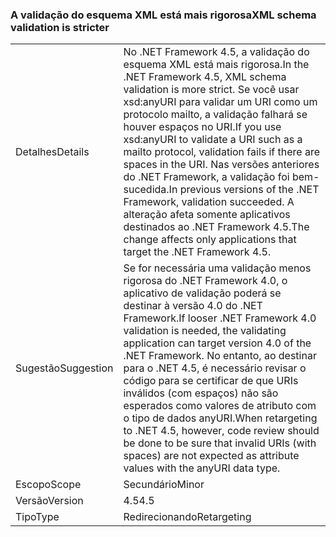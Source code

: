 ### <a name="xml-schema-validation-is-stricter"></a><span data-ttu-id="a326a-101">A validação do esquema XML está mais rigorosa</span><span class="sxs-lookup"><span data-stu-id="a326a-101">XML schema validation is stricter</span></span>

|   |   |
|---|---|
|<span data-ttu-id="a326a-102">Detalhes</span><span class="sxs-lookup"><span data-stu-id="a326a-102">Details</span></span>|<span data-ttu-id="a326a-103">No .NET Framework 4.5, a validação do esquema XML está mais rigorosa.</span><span class="sxs-lookup"><span data-stu-id="a326a-103">In the .NET Framework 4.5, XML schema validation is more strict.</span></span> <span data-ttu-id="a326a-104">Se você usar xsd:anyURI para validar um URI como um protocolo mailto, a validação falhará se houver espaços no URI.</span><span class="sxs-lookup"><span data-stu-id="a326a-104">If you use xsd:anyURI to validate a URI such as a mailto protocol, validation fails if there are spaces in the URI.</span></span> <span data-ttu-id="a326a-105">Nas versões anteriores do .NET Framework, a validação foi bem-sucedida.</span><span class="sxs-lookup"><span data-stu-id="a326a-105">In previous versions of the .NET Framework, validation succeeded.</span></span> <span data-ttu-id="a326a-106">A alteração afeta somente aplicativos destinados ao .NET Framework 4.5.</span><span class="sxs-lookup"><span data-stu-id="a326a-106">The change affects only applications that target the .NET Framework 4.5.</span></span>|
|<span data-ttu-id="a326a-107">Sugestão</span><span class="sxs-lookup"><span data-stu-id="a326a-107">Suggestion</span></span>|<span data-ttu-id="a326a-108">Se for necessária uma validação menos rigorosa do .NET Framework 4.0, o aplicativo de validação poderá se destinar à versão 4.0 do .NET Framework.</span><span class="sxs-lookup"><span data-stu-id="a326a-108">If looser .NET Framework 4.0 validation is needed, the validating application can target version 4.0 of the .NET Framework.</span></span> <span data-ttu-id="a326a-109">No entanto, ao destinar para o .NET 4.5, é necessário revisar o código para se certificar de que URIs inválidos (com espaços) não são esperados como valores de atributo com o tipo de dados anyURI.</span><span class="sxs-lookup"><span data-stu-id="a326a-109">When retargeting to .NET 4.5, however, code review should be done to be sure that invalid URIs (with spaces) are not expected as attribute values with the anyURI data type.</span></span>|
|<span data-ttu-id="a326a-110">Escopo</span><span class="sxs-lookup"><span data-stu-id="a326a-110">Scope</span></span>|<span data-ttu-id="a326a-111">Secundário</span><span class="sxs-lookup"><span data-stu-id="a326a-111">Minor</span></span>|
|<span data-ttu-id="a326a-112">Versão</span><span class="sxs-lookup"><span data-stu-id="a326a-112">Version</span></span>|<span data-ttu-id="a326a-113">4.5</span><span class="sxs-lookup"><span data-stu-id="a326a-113">4.5</span></span>|
|<span data-ttu-id="a326a-114">Tipo</span><span class="sxs-lookup"><span data-stu-id="a326a-114">Type</span></span>|<span data-ttu-id="a326a-115">Redirecionando</span><span class="sxs-lookup"><span data-stu-id="a326a-115">Retargeting</span></span>|

